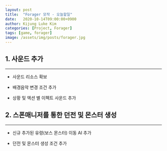 ```yaml
---
layout: post
title:  "Forager 모작 - 오늘할일"
date:   2020-10-14T09:00:00+0900
author: Kijung Luke Kim
categories: [Project, Forager]
tags: [game, forager]
image: /assets/img/posts/forager.jpg
---
```


## 1. 사운드 추가
---
 
- 사운드 리소스 확보

- 배경음악 변경 조건 추가

- 상황 및 액션 별 이펙트 사운드 추가

## 2. 스폰매니저를 통한 던전 및 몬스터 생성  
---

- 신규 추가된 유령(보스 몬스터) 이동 AI 추가

- 던전 및 몬스터 생성 조건 추가